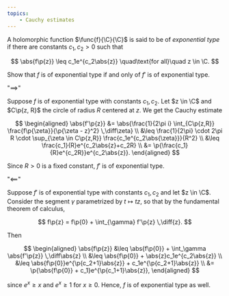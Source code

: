 ```yaml
---
topics:
    - Cauchy estimates
---
```


<problem>

A holomorphic function $\func{f}{\C}{\C}$ is said to be of _exponential type_ if there are constants $c_1, c_2 > 0$ such that

$$
\abs{f\p{z}} \leq c_1e^{c_2\abs{z}}
\quad\text{for all}\quad z \in \C.
$$

Show that $f$ is of exponential type if and only of $f'$ is of exponential type.

</problem>

<solution>

"$\implies$"

Suppose $f$ is of exponential type with constants $c_1, c_2$. Let $z \in \C$ and $C\p{z, R}$ the circle of radius $R$ centered at $z$. We get the Cauchy estimate

$$
\begin{aligned}
    \abs{f'\p{z}}
        &= \abs{\frac{1}{2\pi i} \int_{C\p{z,R}} \frac{f\p{\zeta}}{\p{\zeta - z}^2} \,\diff\zeta} \\
        &\leq \frac{1}{2\pi} \cdot 2\pi R \cdot \sup_{\zeta \in C\p{z,R}} \frac{c_1e^{c_2\abs{\zeta}}}{R^2} \\
        &\leq \frac{c_1}{R}e^{c_2\abs{z}+c_2R} \\
        &= \p{\frac{c_1}{R}e^{c_2R}}e^{c_2\abs{z}}.
\end{aligned}
$$

Since $R > 0$ is a fixed constant, $f'$ is of exponential type.

"$\impliedby$"

Suppose $f'$ is of exponential type with constants $c_1, c_2$ and let $z \in \C$. Consider the segment $\gamma$ parametrized by $t \mapsto tz$, so that by the fundamental theorem of calculus,

$$
f\p{z}
    = f\p{0} + \int_{\gamma} f'\p{z} \,\diff{z}.
$$

Then

$$
\begin{aligned}
    \abs{f\p{z}}
        &\leq \abs{f\p{0}} + \int_\gamma \abs{f'\p{z}} \,\diff\abs{z} \\
        &\leq \abs{f\p{0}} + \abs{z}c_1e^{c_2\abs{z}} \\
        &\leq \abs{f\p{0}}e^{\p{c_2+1}\abs{z}} + c_1e^{\p{c_2+1}\abs{z}} \\
        &= \p{\abs{f\p{0}} + c_1}e^{\p{c_1+1}\abs{z}},
\end{aligned}
$$

since $e^x \geq x$ and $e^x \geq 1$ for $x \geq 0$. Hence, $f$ is of exponential type as well.

</solution>
